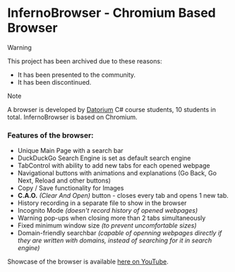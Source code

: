 # InfernoBrowser - Chromium Based Browser

> [!WARNING]
> This project has been archived due to these reasons:
> - It has been presented to the community.
> - It has been discontinued.

> [!NOTE]
> A browser is developed by [Datorium](https://datorium.eu/) C# course students, 10 students in total. InfernoBrowser is based on Chromium.

### Features of the browser:
- Unique Main Page with a search bar
- DuckDuckGo Search Engine is set as default search engine
- TabControl with ability to add new tabs for each opened webpage
- Navigational buttons with animations and explanations (Go Back, Go Next, Reload and other buttons)
- Copy / Save functionality for Images
- **C.A.O.** _(Clear And Open)_ button - closes every tab and opens 1 new tab.
- History recording in a separate file to show in the browser
- Incognito Mode _(doesn't record history of opened webpages)_
- Warning pop-ups when closing more than 2 tabs simultaneously
- Fixed minimum window size _(to prevent uncomfortable sizes)_
- Domain-friendly searchbar _(capable of openning webpages directly if they are written with domains, instead of searching for it in search engine)_ 

Showcase of the browser is available [here on YouTube](https://youtu.be/Iv2n7s--4xs).
